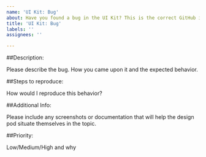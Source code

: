 ```yaml
---
name: 'UI Kit: Bug'
about: Have you found a bug in the UI Kit? This is the correct GitHub issue for you.
title: 'UI Kit: Bug'
labels: ''
assignees: ''

---
```


##Description: 

Please describe the bug. How you came upon it and the expected behavior.

##Steps to reproduce: 

How would I reproduce this behavior?

##Additional Info: 

Please include any screenshots or documentation that will help the design pod situate themselves in the topic.

##Priority: 

Low/Medium/High and why
